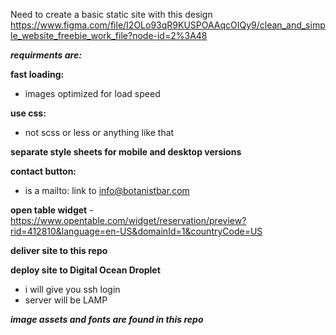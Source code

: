 Need to create a basic static site with this design 
https://www.figma.com/file/I2OLo93qR9KUSPOAAqcOIQy9/clean_and_simple_website_freebie_work_file?node-id=2%3A48


***requirments are:***

**fast loading:**
- images optimized for load speed

**use css:**
- not scss or less or anything like that

**separate style sheets for mobile and desktop versions**

**contact button:**
- is a mailto: link to info@botanistbar.com

**open table widget**
-https://www.opentable.com/widget/reservation/preview?rid=412810&language=en-US&domainId=1&countryCode=US

**deliver site to this repo**

**deploy site to Digital Ocean Droplet**
- i will give you ssh login 
- server will be LAMP 


***image assets and fonts are found in this repo***




